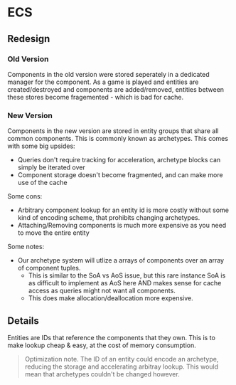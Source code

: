 # ECS

## Redesign

### Old Version

Components in the old version were stored seperately
in a dedicated manager for the component. As a game
is played and entities are created/destroyed and 
components are added/removed, entities between these
stores become fragemented - which is bad for cache.

### New Version

Components in the new version are stored in entity groups
that share all common components. This is commonly known
as archetypes. This comes with some big upsides:
 - Queries don't require tracking for acceleration, archetype blocks can simply be iterated over
 - Component storage doesn't become fragmented, and can make more use of the cache

Some cons:
 - Arbitrary component lookup for an entity id is more costly without some kind of encoding scheme, that prohibits changing archetypes.
 - Attaching/Removing components is much more expensive as you need to move the entire entity

Some notes:
 - Our archetype system will utlize a arrays of components over an array of component tuples.
   - This is similar to the SoA vs AoS issue, but this rare instance SoA is as difficult to implement as AoS here AND makes sense for cache access as queries might not want all components.
   - This does make allocation/deallocation more expensive. 

## Details

Entities are IDs that reference the components that they own.
This is to make lookup cheap & easy, at the cost of memory consumption.

> Optimization note. The ID of an entity could encode an archetype, reducing the storage and accelerating arbitray lookup. This would mean that archetypes couldn't be changed however.
